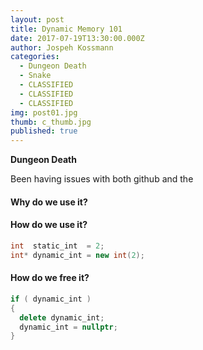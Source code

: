 ```yaml
---
layout: post
title: Dynamic Memory 101
date: 2017-07-19T13:30:00.000Z
author: Jospeh Kossmann
categories:
  - Dungeon Death
  - Snake
  - CLASSIFIED
  - CLASSIFIED
  - CLASSIFIED
img: post01.jpg
thumb: c_thumb.jpg
published: true
---
```


<b>Dungeon Death</b> 

Been having issues with both github and the


#### Why do we use it?



#### How do we use it?
```C++
int  static_int  = 2;
int* dynamic_int = new int(2);
```

#### How do we free it?
```C++
if ( dynamic_int )
{ 
  delete dynamic_int;
  dynamic_int = nullptr;
}
```


